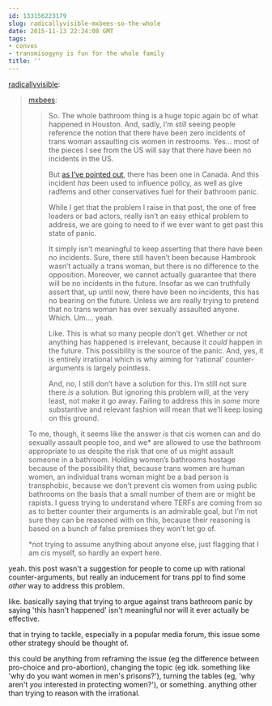 ```yaml
---
id: 133156223179
slug: radicallyvisible-mxbees-so-the-whole
date: 2015-11-13 22:24:08 GMT
tags:
- convos
- transmisogyny is fun for the whole family
title: ''
---
```

<p><a class="tumblr_blog" href="http://radicallyvisible.tumblr.com/post/133150420838">radicallyvisible</a>:</p>
<blockquote>
<p><a class="tumblr_blog" href="http://mxbees.tumblr.com/post/133144740231">mxbees</a>:</p>
<blockquote>
<p>So. The whole bathroom thing is a huge topic again bc of what happened in Houston. And, sadly, I’m <em>still</em> seeing people reference the notion that there have been zero incidents of trans woman assaulting cis women in restrooms. Yes… most of the pieces I see from the US will say that there have been no incidents in the US.</p>

<p>But <a href="http://syx.pw/1OIf0y7">as I’ve pointed out</a>, there has been one in Canada. And this incident <em>has</em> been used to influence policy, as well as give radfems and other conservatives fuel for their bathroom panic.</p>

<p>While I get that the problem I raise in that post, the one of free loaders or bad actors, really isn’t an easy ethical problem to address, we are going to need to if we ever want to get past this state of panic.</p>

<p>It simply isn’t meaningful to keep asserting that there have been no incidents. Sure, there still haven’t been because Hambrook wasn’t actually a trans woman, but there is no difference to the opposition. Moreover, we cannot actually guarantee that there will be no incidents in the future. Insofar as we can truthfully assert that, up until now, there have been no incidents, this has no bearing on the future. Unless we are really trying to pretend that no trans woman has ever sexually assaulted anyone. Which. Um…. yeah.</p>

<p>Like. This is what so many people don’t get. Whether or not anything has happened is irrelevant, because it <em>could</em> happen in the future. This possibility is the source of the panic. And, yes, it is entirely irrational which is why aiming for ‘rational’ counter-arguments is largely pointless.</p>

<p>And, no, I still don’t have a solution for this. I’m still not sure there <em>is</em> a solution. But ignoring this problem will, at the very least, not make it go away. Failing to address this in <em>some</em> more substantive and relevant fashion will mean that we’ll keep losing on this ground.</p>
</blockquote>
<p><p>To me, though, it seems like the answer is that cis women can and do sexually assault people too, and we* are allowed to use the bathroom appropriate to us despite the risk that one of us might assault someone in a bathroom. Holding women’s bathrooms hostage because of the possibility that, because trans women are human women, an individual trans woman might be a bad person is transphobic, because we don’t prevent cis women from using public bathrooms on the basis that a small number of them are or might be rapists. I guess trying to understand where TERFs are coming from so as to better counter their arguments is an admirable goal, but I’m not sure they can be reasoned with on this, because their reasoning is based on a bunch of false premises they won’t let go of.</p>

*not trying to assume anything about anyone else, just flagging that I am cis myself, so hardly an expert here.</p>
</blockquote>

yeah. this post wasn't a suggestion for people to come up with rational counter-arguments, but really an inducement for trans ppl to find some *other* way to address this problem.

like. basically saying that trying to argue against trans bathroom panic by saying 'this hasn't happened' isn't meaningful nor will it ever actually be effective.

that in trying to tackle, especially in a popular media forum, this issue some other strategy should be thought of.

this could be anything from reframing the issue (eg the difference between pro-choice and pro-abortion), changing the topic (eg idk. something like 'why do you want women in men's prisons?'), turning the tables (eg, 'why aren't *you* interested in protecting women?'), or something. anything other than trying to reason with the irrational.